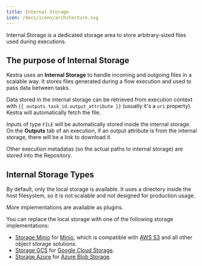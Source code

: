 ```yaml
---
title: Internal Storage
icon: /docs/icons/architecture.svg
---
```


Internal Storage is a dedicated storage area to store arbitrary-sized files used during executions.

## The purpose of Internal Storage

Kestra uses an **Internal Storage** to handle incoming and outgoing files in a scalable way. It stores files generated during a flow execution and used to pass data between tasks.

Data stored in the internal storage can be retrieved from execution context with `{{ outputs.task_id.output_attribute }}` (usually it's a `uri` property). Kestra will automatically fetch the file.

Inputs of type `FILE` will be automatically stored inside the internal storage. 
On the **Outputs** tab of an execution, if an output attribute is from the internal storage, there will be a link to download it.


Other execution metadatas (so the actual paths to internal storage) are stored into the Repository.


## Internal Storage Types

By default, only the local storage is available. It uses a directory inside the host filesystem, so it is not scalable and not designed for production usage.

More implementations are available as plugins.

You can replace the local storage with one of the following storage implementations:
- [Storage Minio](https://github.com/kestra-io/storage-minio) for [Minio](https://min.io/), which is compatible with [AWS S3](https://aws.amazon.com/s3/) and all other object storage solutions.
- [Storage GCS](https://github.com/kestra-io/storage-gcs) for [Google Cloud Storage](https://cloud.google.com/storage).
- [Storage Azure](https://github.com/kestra-io/storage-azure) for [Azure Blob Storage](https://azure.microsoft.com/en-us/services/storage/blobs/).
